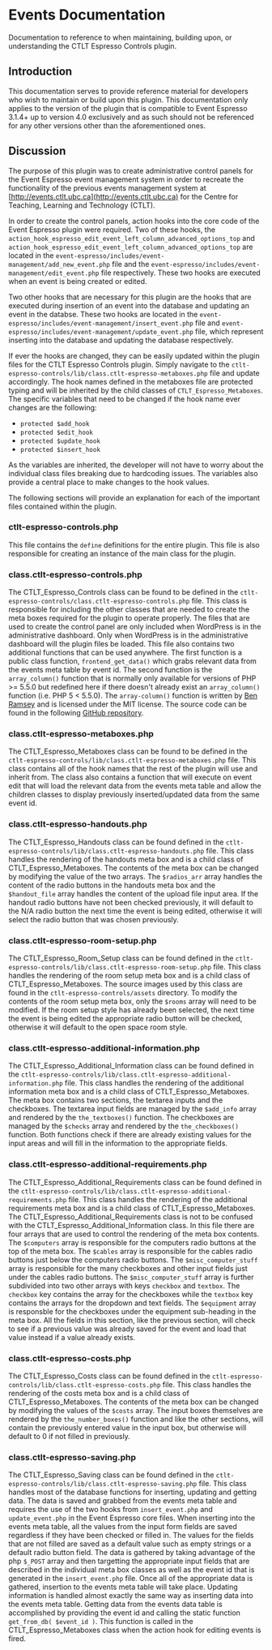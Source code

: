 # Events Documentation

Documentation to reference to when maintaining, building upon, or understanding the CTLT Espresso Controls plugin.

## Introduction

This documentation serves to provide reference material for developers who wish to maintain or build upon this plugin. This documentation only applies to the version of the plugin that is compatible to Event Espresso 3.1.4+ up to version 4.0 exclusively and as such should not be referenced for any other versions other than the aforementioned ones.

## Discussion

The purpose of this plugin was to create administrative control panels for the Event Espresso event management system in order to recreate the functionality of the previous events management system at [http://events.ctlt.ubc.ca](http://events.ctlt.ubc.ca) for the Centre for Teaching, Learning and Technology (CTLT).

In order to create the control panels, action hooks into the core code of the Event Espresso plugin were required. Two of these hooks, the `action_hook_espresso_edit_event_left_column_advanced_options_top` and `action_hook_espresso_edit_event_left_column_advanced_options_top` are located in the `event-espresso/includes/event-management/add_new_event.php` file and the `event-espresso/includes/event-management/edit_event.php` file respectively. These two hooks are executed when an event is being created or edited.

Two other hooks that are necessary for this plugin are the hooks that are executed during insertion of an event into the database and updating an event in the databse. These two hooks are located in the `event-espresso/includes/event-management/insert_event.php` file and `event-espresso/includes/event-management/update_event.php` file, which represent inserting into the database and updating the database respectively.

If ever the hooks are changed, they can be easily updated within the plugin files for the CTLT Espresso Controls plugin. Simply navigate to the `ctlt-espresso-controls/lib/class.ctlt-espresso-metaboxes.php` file and update accordingly. The hook names defined in the metaboxes file are protected typing and will be inherited by the child classes of `CTLT_Espresso_Metaboxes`. The specific variables that need to be changed if the hook name ever changes are the following:

* `protected $add_hook`
* `protected $edit_hook`
* `protected $update_hook`
* `protected $insert_hook`

As the variables are inherited, the developer will not have to worry about the individual class files breaking due to hardcoding issues. The variables also provide a central place to make changes to the hook values.

The following sections will provide an explanation for each of the important files contained within the plugin.

### ctlt-espresso-controls.php

This file contains the `define` definitions for the entire plugin. This file is also responsible for creating an instance of the main class for the plugin.

### class.ctlt-espresso-controls.php

The CTLT_Espresso_Controls class can be found to be defined in the `ctlt-espresso-controls/class.ctlt-espresso-controls.php` file. This class is responsible for including the other classes that are needed to create the meta boxes required for the plugin to operate properly. The files that are used to create the control panel are only included when WordPress is in the administrative dashboard. Only when WordPress is in the administrative dashboard will the plugin files be loaded. This file also contains two additional functions that can be used anywhere. The first function is a public class function, `frontend_get_data()` which grabs relevant data from the events meta table by event id. The second function is the `array_column()` function that is normally only available for versions of PHP >= 5.5.0 but redefined here if there doesn't already exist an `array_column()` function (i.e. PHP 5 < 5.5.0). The `array-column()` function is written by [Ben Ramsey](http://benramsey.com) and is licensed under the MIT license. The source code can be found in the following [GitHub repository](https://github.com/ramsey/array_column).

### class.ctlt-espresso-metaboxes.php

The CTLT_Espresso_Metaboxes class can be found to be defined in the `ctlt-espresso-controls/lib/class.ctlt-espresso-metaboxes.php` file. This class contains all of the hook names that the rest of the plugin will use and inherit from. The class also contains a function that will execute on event edit that will load the relevant data from the events meta table and allow the children classes to display previously inserted/updated data from the same event id.

### class.ctlt-espresso-handouts.php

The CTLT_Espresso_Handouts class can be found defined in the `ctlt-espresso-controls/lib/class.ctlt-espresso-handouts.php` file. This class handles the rendering of the handouts meta box and is a child class of CTLT_Espresso_Metaboxes. The contents of the meta box can be changed by modifying the value of the two arrays. The `$radios_arr` array handles the content of the radio buttons in the handouts meta box and the `$handout_file` array handles the content of the upload file input area. If the handout radio buttons have not been checked previously, it will default to the N/A radio button the next time the event is being edited, otherwise it will select the radio button that was chosen previously.

### class.ctlt-espresso-room-setup.php

The CTLT_Espresso_Room_Setup class can be found defined in the `ctlt-espresso-controls/lib/class.ctlt-espresso-room-setup.php` file. This class handles the rendering of the room setup meta box and is a child class of CTLT_Espresso_Metaboxes. The source images used by this class are found in the `ctlt-espresso-controls/assets` directory. To modify the contents of the room setup meta box, only the `$rooms` array will need to be modified. If the room setup style has already been selected, the next time the event is being edited the appropriate radio button will be checked, otherwise it will default to the open space room style.

### class.ctlt-espresso-additional-information.php

The CTLT_Espresso_Additional_Information class can be found defined in the `ctlt-espresso-controls/lib/class.ctlt-espresso-additional-information.php` file. This class handles the rendering of the additional information meta box and is a child class of CTLT_Espresso_Metaboxes. The meta box contains two sections, the textarea inputs and the checkboxes. The textarea input fields are managed by the `$add_info` array and rendered by the `the_textboxes()` function. The checkboxes are managed by the `$checks` array and rendered by the `the_checkboxes()` function. Both functions check if there are already existing values for the input areas and will fill in the information to the appropriate fields.

### class.ctlt-espresso-additional-requirements.php

The CTLT_Espresso_Additional_Requirements class can be found defined in the `ctlt-espresso-controls/lib/class.ctlt-espresso-additional-requirements.php` file. This class handles the rendering of the additional requirements meta box and is a child class of CTLT_Espresso_Metaboxes. The CTLT_Espresso_Additional_Requirements class is not to be confused with the CTLT_Espresso_Additional_Information class. In this file there are four arrays that are used to control the rendering of the meta box contents. The `$computers` array is responsible for the computers radio buttons at the top of the meta box. The `$cables` array is responsible for the cables radio buttons just below the computers radio buttons. The `$misc_computer_stuff` array is responsible for the many checkboxes and other input fields just under the cables radio buttons. The `$misc_computer_stuff` array is further subdivided into two other arrays with keys `checkbox` and `textbox`. The `checkbox` key contains the array for the checkboxes while the `textbox` key contains the arrays for the dropdown and text fields. The `$equipment` array is responsble for the checkboxes under the equipment sub-heading in the meta box. All the fields in this section, like the previous section, will check to see if a previous value was already saved for the event and load that value instead if a value already exists.

### class.ctlt-espresso-costs.php

The CTLT_Espresso_Costs class can be found defined in the `ctlt-espresso-controls/lib/class.ctlt-espresso-costs.php` file. This class handles the rendering of the costs meta box and is a child class of CTLT_Espresso_Metaboxes. The contents of the meta box can be changed by modifying the values of the `$costs` array. The input boxes themselves are rendered by the `the_number_boxes()` function and like the other sections, will contain the previously entered value in the input box, but otherwise will default to 0 if not filled in previously.

### class.ctlt-espresso-saving.php

The CTLT_Espresso_Saving class can be found defined in the `ctlt-espresso-controls/lib/class.ctlt-espresso-saving.php` file. This class handles most of the database functions for inserting, updating and getting data. The data is saved and grabbed from the events meta table and requires the use of the two hooks from `insert_event.php` and `update_event.php` in the Event Espresso core files. When inserting into the events meta table, all the values from the input form fields are saved regardless if they have been checked or filled in. The values for the fields that are not filled are saved as a default value such as empty strings or a default radio button field. The data is gathered by taking advantage of the php `$_POST` array and then targetting the appropriate input fields that are described in the individual meta box classes as well as the event id that is generated in the `insert_event.php` file. Once all of the appropriate data is gathered, insertion to the events meta table will take place. Updating information is handled almost exactly the same way as inserting data into the events meta table. Getting data from the events data table is accomplished by providing the event id and calling the static function `get_from_db( $event_id )`. This function is called in the CTLT_Espresso_Metaboxes class when the action hook for editing events is fired.